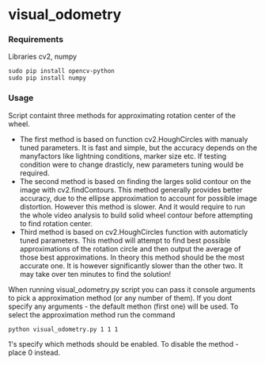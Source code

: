 # visual_odometry
### Requirements
Libraries cv2, numpy
```
sudo pip install opencv-python
sudo pip install numpy
```

### Usage
Script containt three methods for approximating rotation center of the wheel.
* The first method is based on function cv2.HoughCircles with manualy tuned parameters. It is fast and simple, but the accuracy depends on the manyfactors like lightning conditions, marker size etc. If testing condition were to change drasticly, new parameters tuning would be required.
* The second method is based on finding the larges solid contour on the image with cv2.findContours. This method generally provides better accuracy, due to the ellipse approximation to account for possible image distortion. However this method is slower. And it would require to run the whole video analysis to build solid wheel contour before attempting to find rotation center.
* Third method is based on cv2.HoughCircles function with automaticly tuned parameters. This method will attempt to find best possible approximations of the rotation circle and then output the average of those best approximations. In theory this method should be the most accurate one. It is however significantly slower than the other two. It may take over ten minutes to find the solution!

When running visual_odometry.py script you can pass it console arguments to pick a approximation method (or any number of them). If you dont specify any arguments - the default methon (first one) will be used.
To select the approximation method run the command
```
python visual_odometry.py 1 1 1
```
1's specify which methods should be enabled. To disable the method - place 0 instead.
